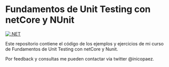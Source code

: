 Fundamentos de Unit Testing con netCore y NUnit
===============================================

[![.NET](https://github.com/nicopaez/fundamentos_unit_testing_dotnet/actions/workflows/dotnet.yml/badge.svg)](https://github.com/nicopaez/unit_testing_csharp/actions/workflows/dotnet.yml)

Este repositorio contiene el código de los ejemplos y ejercicios de mi curso de Fundamentos de Unit Testing con netCore y Nunit.

Por feedback y consultas me pueden contactar via twitter @inicopaez.
